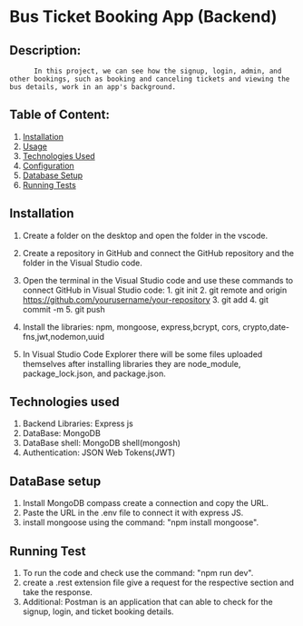 # Bus Ticket Booking App (Backend)

## Description:
          In this project, we can see how the signup, login, admin, and other bookings, such as booking and canceling tickets and viewing the bus details, work in an app's background.

## Table of Content:
   1. [Installation](#installation)
   2. [Usage](#usage)
   3. [Technologies Used](#technologies-used)
   4. [Configuration](#configuration)
   5. [Database Setup](#database-setup)
   6. [Running Tests](#running-tests)

## Installation 
   1. Create a folder on the desktop and open the folder in the vscode.
   2. Create a repository in GitHub and connect the GitHub repository and the folder in the Visual Studio code.
   3. Open the terminal in the Visual Studio code and use these commands to connect GitHub in Visual Studio code:
          1. git init
          2. git remote and origin https://github.com/yourusername/your-repository
          3. git add 
          4. git commit -m
          5. git push 

  4. Install  the libraries: npm, mongoose, express,bcrypt, cors, crypto,date-fns,jwt,nodemon,uuid
  5. In Visual Studio Code Explorer there will be some files uploaded themselves after installing libraries  they are node_module, package_lock.json, and package.json.

## Technologies used
  1. Backend Libraries: Express js
  2. DataBase: MongoDB
  3. DataBase shell: MongoDB shell(mongosh)
  4. Authentication: JSON Web Tokens(JWT)

## DataBase setup
 1. Install MongoDB compass create a connection and copy the URL.
 2. Paste the URL in the .env file to connect it with express JS.
 3. install mongoose using the command: "npm install mongoose".

## Running Test 
 1. To run the code and check use the command: "npm run dev".
 2. create a .rest extension file give a request for the respective section and take the response.
 3. Additional: Postman is an application that can able to check for the signup, login, and ticket booking details. 
  
         
